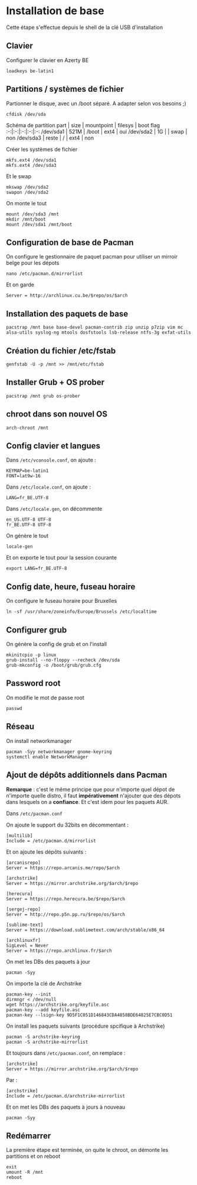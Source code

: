 # Installation de base

Cette étape s'effectue depuis le shell de la clé USB d'installation

## Clavier

Configurer le clavier en Azerty BE

```shell
loadkeys be-latin1
```

## Partitions / systèmes de fichier

Partionner le disque, avec un /boot séparé.
A adapter selon vos besoins ;)

```shell
cfdisk /dev/sda
```

Schéma de partition
part | size | mountpoint | filesys | boot flag
:-:|:-:|:-:|:-:|:-:
/dev/sda1 | 521M | /boot | ext4 | oui
/dev/sda2 | 1G | | swap | non
/dev/sda3 | reste | / | ext4 | non

Créer les systèmes de fichier

```shell
mkfs.ext4 /dev/sda1
mkfs.ext4 /dev/sda3
```

Et le swap

```shell
mkswap /dev/sda2
swapon /dev/sda2
```

On monte le tout

```shell
mount /dev/sda3 /mnt
mkdir /mnt/boot
mount /dev/sda1 /mnt/boot
```

## Configuration de base de Pacman

On configure le gestionnaire de paquet pacman pour utiliser un mirroir belge pour les dépots

```shell
nano /etc/pacman.d/mirrorlist
```

Et on garde

```shell
Server = http://archlinux.cu.be/$repo/os/$arch
```

## Installation des paquets de base

```shell
pacstrap /mnt base base-devel pacman-contrib zip unzip p7zip vim mc alsa-utils syslog-ng mtools dosfstools lsb-release ntfs-3g exfat-utils
```

## Création du fichier /etc/fstab

```shell
genfstab -U -p /mnt >> /mnt/etc/fstab
```

## Installer Grub + OS prober

```shell
pacstrap /mnt grub os-prober
```

## chroot dans son nouvel OS

```shell
arch-chroot /mnt
```

## Config clavier et langues

Dans `/etc/vconsole.conf`, on ajoute :

```shell
KEYMAP=be-latin1
FONT=lat9w-16
```

Dans `/etc/locale.conf`, on ajoute :

```shell
LANG=fr_BE.UTF-8
```

Dans `/etc/locale.gen`, on décommente

```shell
en_US.UTF-8 UTF-8
fr_BE.UTF-8 UTF-8
```

On génère le tout

```shell
locale-gen
```

Et on exporte le tout pour la session courante

```shell
export LANG=fr_BE.UTF-8
```

## Config date, heure, fuseau horaire

On configure le fuseau horaire pour Bruxelles

```shell
ln -sf /usr/share/zoneinfo/Europe/Brussels /etc/localtime
```

## Configurer grub

On génère la config de grub et on l'install

```shell
mkinitcpio -p linux
grub-install --no-floppy --recheck /dev/sda
grub-mkconfig -o /boot/grub/grub.cfg
```

## Password root

On modifie le mot de passe root

```shell
passwd
```

## Réseau

On install networkmanager

```shell
pacman -Syy networkmanager gnome-keyring
systemctl enable NetworkManager
```

## Ajout de dépôts additionnels dans Pacman

**Remarque** : c'est le même principe que pour n'importe quel dépot de n'importe quelle distro, il faut **impérativement** n'ajouter que des dépots dans lesquels on a **confiance**. Et c'est idem pour les paquets AUR.

Dans `/etc/pacman.conf`

On ajoute le support du 32bits en décommentant :

```shell
[multilib]
Include = /etc/pacman.d/mirrorlist
```

Et on ajoute les dépôts suivants :

```shell
[arcanisrepo]
Server = https://repo.arcanis.me/repo/$arch

[archstrike]
Server = https://mirror.archstrike.org/$arch/$repo

[herecura]
Server = https://repo.herecura.be/$repo/$arch

[sergej-repo]
Server = http://repo.p5n.pp.ru/$repo/os/$arch

[sublime-text]
Server = https://download.sublimetext.com/arch/stable/x86_64

[archlinuxfr]
SigLevel = Never
Server = https://repo.archlinux.fr/$arch
```

On met les DBs des paquets à jour

```shell
pacman -Syy
```

On importe la clé de Archstrike

```shell
pacman-key --init
dirmngr < /dev/null
wget https://archstrike.org/keyfile.asc
pacman-key --add keyfile.asc
pacman-key --lsign-key 9D5F1C051D146843CDA4858BDE64825E7CBC0D51
```

On install les paquets suivants (procédure spcifique à Archstrike)

```shell
pacman -S archstrike-keyring
pacman -S archstrike-mirrorlist
```

Et toujours dans `/etc/pacman.conf`, on remplace :

```shell
[archstrike]
Server = https://mirror.archstrike.org/$arch/$repo
```

Par :

```shell
[archstrike]
Include = /etc/pacman.d/archstrike-mirrorlist
```

Et on met les DBs des paquets à jours à nouveau

```shell
pacman -Syy
```

## Redémarrer

La première étape est terminée, on quite le chroot, on démonte les partitions et on reboot

```shell
exit
umount -R /mnt
reboot
```